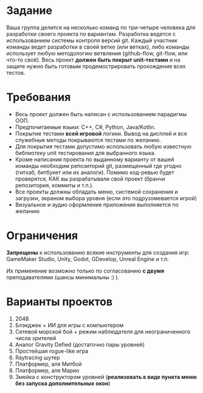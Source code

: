 # Задание
Ваша группа делится на несколько команд по три-четыре человека для разработки своего проекта по вариантам. Разработка ведется с использованием системы контроля версий git. Каждый участник команды ведет разработки в своей ветке (или ветках), либо команды использует любую методологию ветвления (github-flow, git-flow, или что-то своё).
Весь проект **должен быть покрыт unit-тестами** и на защите нужно быть готовым продемострировать прохождение всех тестов. 

# Требования
- Весь проект должен быть написан с использованием парадигмы ООП. 
- Предпочитаемые языки: C++, C#, Python, Java/Kotlin.
- Покрытие тестами **всей игровой** логики. Вывод на дисплей и все служебные методы покрываются тестами по желанию.
- Для покрытия тестами допустимо использовать любую известную библиотеку unit тестирования для выбранного языка.
- Кроме написания проекта по выданному варианту от вашей команды необходим репозиторий git, размещенный где угодно (гитхаб, битбукет или их аналоги). Помимо код-ревью будет проверятся, КАК вы разрабатывали свой проект (бранчи репозитория, коммиты и т.п.).
- Все проекты должны обладать меню, системой сохранения и загрузки, экраном выбора уровня (если это подрузомевается игрой)
- Визуальное и аудио оформление приложения выполняется по желанию

# Ограничения
**Запрещены** к использованию всякие инструменты для создания игр: GameMaker Studio, Unity, Godot, GDevelop, Unreal Engine и т.п. 

Их применение возможно только по согласованию **с двумя** преподавателями (шансы минимальны :) ).

# Варианты проектов
1. 2048
2. Блэкджек + ИИ для игры с компьютером
3. Сетевой морской бой + режим наблюдателя для неограниченного числа зрителей
4. Аналог Gravity Defied (достаточно пары уровней)
5. Простейшая rogue-like игра
6. Raytracing шутер 
7. Платформер, аля Митбой
8. Платформер, аля Марио
9. Змейка с конструктором уровней (**реализовать в виде пункта меню без запуска дополнительных окон**)


